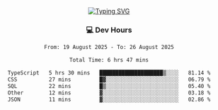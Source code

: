 
<div align="center">
  <a href="https://git.io/typing-svg"><img src="https://readme-typing-svg.demolab.com?font=Fira+Code&size=30&pause=1000&color=33F7F5&center=true&vCenter=true&width=435&lines=Hi+there+%F0%9F%91%8B+I+am+AirboZH+;Welcome+to+my+Github" alt="Typing SVG" /></a>

<h3>💻 Dev Hours</h3>
<!--START_SECTION:waka-->

```txt
From: 19 August 2025 - To: 26 August 2025

Total Time: 6 hrs 47 mins

TypeScript   5 hrs 30 mins   ████████████████████▒░░░░   81.14 %
CSS          27 mins         █▓░░░░░░░░░░░░░░░░░░░░░░░   06.79 %
SQL          22 mins         █▒░░░░░░░░░░░░░░░░░░░░░░░   05.40 %
Other        12 mins         ▓░░░░░░░░░░░░░░░░░░░░░░░░   03.18 %
JSON         11 mins         ▓░░░░░░░░░░░░░░░░░░░░░░░░   02.86 %
```

<!--END_SECTION:waka-->
</div>  
